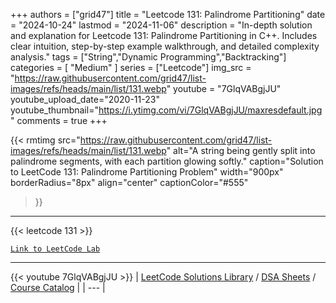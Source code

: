 
+++
authors = ["grid47"]
title = "Leetcode 131: Palindrome Partitioning"
date = "2024-10-24"
lastmod = "2024-11-06"
description = "In-depth solution and explanation for Leetcode 131: Palindrome Partitioning in C++. Includes clear intuition, step-by-step example walkthrough, and detailed complexity analysis."
tags = ["String","Dynamic Programming","Backtracking"]
categories = [
    "Medium"
]
series = ["Leetcode"]
img_src = "https://raw.githubusercontent.com/grid47/list-images/refs/heads/main/list/131.webp"
youtube = "7GlqVABgjJU"
youtube_upload_date="2020-11-23"
youtube_thumbnail="https://i.ytimg.com/vi/7GlqVABgjJU/maxresdefault.jpg"
comments = true
+++


{{< rmtimg 
    src="https://raw.githubusercontent.com/grid47/list-images/refs/heads/main/list/131.webp" 
    alt="A string being gently split into palindrome segments, with each partition glowing softly."
    caption="Solution to LeetCode 131: Palindrome Partitioning Problem"
    width="900px"
    borderRadius="8px"
    align="center" 
    captionColor="#555"
>}}
---
{{< leetcode 131 >}}

[`Link to LeetCode Lab`](https://leetcode.com/problems/palindrome-partitioning/description/)

---
{{< youtube 7GlqVABgjJU >}}
| [LeetCode Solutions Library](https://grid47.xyz/leetcode/) / [DSA Sheets](https://grid47.xyz/sheets/) / [Course Catalog](https://grid47.xyz/courses/) |
| --- |
